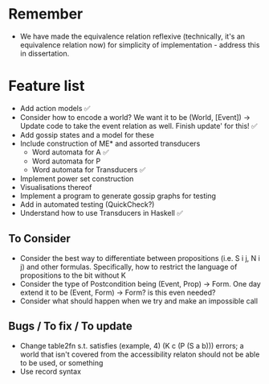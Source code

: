 # Remember 

- We have made the equivalence relation reflexive (technically, it's an equivalence relation now) for simplicity of implementation - address this in dissertation.

# Feature list

- Add action models ✅
- Consider how to encode a world? We want it to be (World, [Event]) -> Update code to take the event relation as well. Finish update' for this! ✅
- Add gossip states and a model for these 
- Include construction of ME* and assorted transducers
    - Word automata for A ✅
    - Word automata for P
    - Word automata for Transducers ✅
- Implement power set construction
- Visualisations thereof 
- Implement a program to generate gossip graphs for testing
- Add in automated testing (QuickCheck?)
- Understand how to use Transducers in Haskell ✅

## To Consider

- Consider the best way to differentiate between propositions (i.e. S i j, N i j) and other formulas. Specifically, how to restrict the language of propositions to the bit without K
- Consider the type of Postcondition being (Event, Prop) -> Form. One day extend it to be (Event, Form) -> Form? is this even needed? 
- Consider what should happen when we try and make an impossible call

## Bugs / To fix / To update

- Change table2fn s.t. satisfies (example, 4) (K c (P (S a b))) errors; a world that isn't covered from the accessibility relaton should not be able to be used, or something
- Use record syntax

